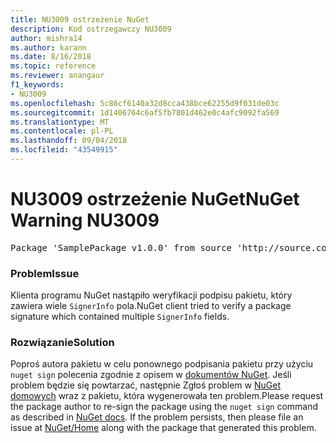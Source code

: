 ```yaml
---
title: NU3009 ostrzeżenie NuGet
description: Kod ostrzegawczy NU3009
author: mishra14
ms.author: karann
ms.date: 8/16/2018
ms.topic: reference
ms.reviewer: anangaur
f1_keywords:
- NU3009
ms.openlocfilehash: 5c86cf6140a32d8cca438bce62255d9f031de03c
ms.sourcegitcommit: 1d1406764c6af5fb7801d462e0c4afc9092fa569
ms.translationtype: MT
ms.contentlocale: pl-PL
ms.lasthandoff: 09/04/2018
ms.locfileid: "43549915"
---
```

# <a name="nuget-warning-nu3009"></a><span data-ttu-id="5d84f-103">NU3009 ostrzeżenie NuGet</span><span class="sxs-lookup"><span data-stu-id="5d84f-103">NuGet Warning NU3009</span></span>

<pre>Package 'SamplePackage v1.0.0' from source 'http://source.com/index.json': The package signature file does not contain exactly one primary signature.</pre>

### <a name="issue"></a><span data-ttu-id="5d84f-104">Problem</span><span class="sxs-lookup"><span data-stu-id="5d84f-104">Issue</span></span>

<span data-ttu-id="5d84f-105">Klienta programu NuGet nastąpiło weryfikacji podpisu pakietu, który zawiera wiele `SignerInfo` pola.</span><span class="sxs-lookup"><span data-stu-id="5d84f-105">NuGet client tried to verify a package signature which contained multiple `SignerInfo` fields.</span></span>


### <a name="solution"></a><span data-ttu-id="5d84f-106">Rozwiązanie</span><span class="sxs-lookup"><span data-stu-id="5d84f-106">Solution</span></span>

<span data-ttu-id="5d84f-107">Poproś autora pakietu w celu ponownego podpisania pakietu przy użyciu `nuget sign` polecenia zgodnie z opisem w [dokumentów NuGet](https://docs.microsoft.com/en-us/nuget/create-packages/sign-a-package). Jeśli problem będzie się powtarzać, następnie Zgłoś problem w [NuGet domowych](https://github.com/NuGet/Home/issues) wraz z pakietu, która wygenerowała ten problem.</span><span class="sxs-lookup"><span data-stu-id="5d84f-107">Please request the package author to re-sign the package using the `nuget sign` command as described in [NuGet docs](https://docs.microsoft.com/en-us/nuget/create-packages/sign-a-package). If the problem persists, then please file an issue at [NuGet/Home](https://github.com/NuGet/Home/issues) along with the package that generated this problem.</span></span>


